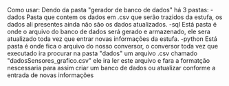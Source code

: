Como usar:
Dendo da pasta "gerador de banco de dados" há 3 pastas:
-dados
  Pasta que contem os dados em .csv que serão trazidos da estufa, os dados ali presentes ainda não são os dados atualizados.
-sql
  Está pasta é onde o arquivo do banco de dados será gerado e armazenado, ele sera atualizado toda vez que entrar novas informações da estufa.
-python
  Está pasta é onde fica o arquivo do nosso conversor, o conversor toda vez que executado ira procurar na pasta "dados" um arquivo .csv chamado "dadosSensores_grafico.csv" ele ira ler este arquivo e fara a formatção nescessaria para assim criar um banco de   dados ou atualizar conforme a entrada de novas informações
